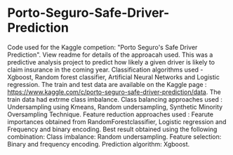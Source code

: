 # Porto-Seguro-Safe-Driver-Prediction
Code used for the Kaggle competion: "Porto Seguro's Safe Driver Prediction". View readme for details of the approacah used.
This was a predictive analysis project to predict how likely a given driver is likely to claim insurance in the coming year.
Classification algorithms used - Xgboost, Random forest classifier, Artificial Neural Networks and Logistic regression.
The train and test data are available on the Kaggle page : https://www.kaggle.com/c/porto-seguro-safe-driver-prediction/data.
The train data had extrme class imbalance. 
Class balancing approaches used : Undersampling using Kmeans, Random undersampling, Synthetic Minority Oversampling Technique.
Feature reduction approaches used : Fearute importances obtained from RandomForestclassifier, Logistic regression 
                                    and Frequency and binary encoding.
Best result obtained using the following combination: 
                                     Class imbalance: Random undersampling.
                                   Feature selection: Binary and frequency encoding.
                                Prediction algorithm: Xgboost.
